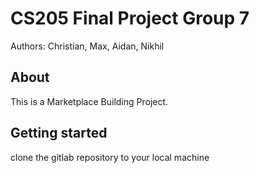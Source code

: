 # CS205 Final Project Group 7
Authors: Christian, Max, Aidan, Nikhil

## About
This is a Marketplace Building Project.

## Getting started 
clone the gitlab repository to your local machine


